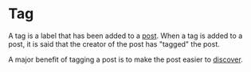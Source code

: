 # Tag

A tag is a label that has been added to a [post](/docs/glossary/post). When a tag is added to a post, it is said that the creator of the post has "tagged" the post.

A major benefit of tagging a post is to make the post easier to [discover](/docs/glossary/Discoverability).